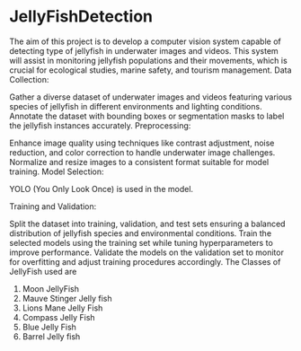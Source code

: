 # JellyFishDetection
The aim of this project is to develop a computer vision system capable of detecting type of jellyfish in underwater images and videos. This system will assist in monitoring jellyfish populations and their movements, which is crucial for ecological studies, marine safety, and tourism management.
Data Collection:

Gather a diverse dataset of underwater images and videos featuring various species of jellyfish in different environments and lighting conditions.
Annotate the dataset with bounding boxes or segmentation masks to label the jellyfish instances accurately.
Preprocessing:

Enhance image quality using techniques like contrast adjustment, noise reduction, and color correction to handle underwater image challenges.
Normalize and resize images to a consistent format suitable for model training.
Model Selection:

YOLO (You Only Look Once) is used in the model.

Training and Validation:

Split the dataset into training, validation, and test sets ensuring a balanced distribution of jellyfish species and environmental conditions.
Train the selected models using the training set while tuning hyperparameters to improve performance.
Validate the models on the validation set to monitor for overfitting and adjust training procedures accordingly.
The Classes of JellyFish used are 
1. Moon JellyFish
2. Mauve Stinger Jelly fish
3. Lions Mane Jelly Fish
4. Compass Jelly Fish
5. Blue Jelly Fish
6. Barrel Jelly fish
   
